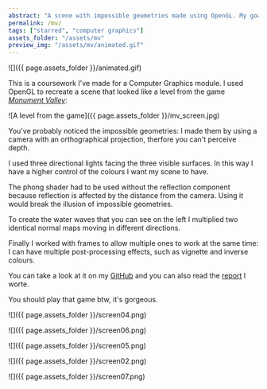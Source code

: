 ```yaml
---
abstract: "A scene with impossible geometries made using OpenGL. My goal was to reproduce the art style of the game Monument Valley."
permalink: /mv/
tags: ["starred", "computer graphics"]
assets_folder: "/assets/mv"
preview_img: "/assets/mv/animated.gif"
---
```


![]({{ page.assets_folder }}/animated.gif)

This is a coursework I've made for a Computer Graphics module. I used OpenGL to recreate a scene that looked like a level from the game *[Monument Valley](https://www.monumentvalleygame.com/)*:

![A level from the game]({{ page.assets_folder }}/mv_screen.jpg)

You've probably noticed the impossible geometries: I made them by using a camera with an orthographical projection, therfore you can't perceive depth.

I used three directional lights facing the three visible surfaces. In this way I have a higher control of the colours I want my scene to have.

The phong shader had to be used without the reflection component because reflection is affected by the distance from the camera. Using it would break the illusion of impossible geometries.

To create the water waves that you can see on the left I multiplied two identical normal maps moving in different directions.

Finally I worked with frames to allow multiple ones to work at the same time: I can have multiple post-processing effects, such as vignette and inverse colours.

You can take a look at it on my [GitHub](https://github.com/MarcoMoroni/CG_cw2) and you can also read the [report](href="https://github.com/MarcoMoroni/CG_cw2/blob/master/Report/report.pdf) I worte.

You should play that game btw, it's gorgeous.

![]({{ page.assets_folder }}/screen04.png)

![]({{ page.assets_folder }}/screen06.png)

![]({{ page.assets_folder }}/screen05.png)

![]({{ page.assets_folder }}/screen02.png)

![]({{ page.assets_folder }}/screen07.png)

